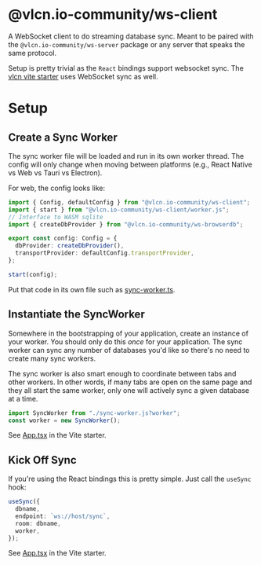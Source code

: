 # @vlcn.io-community/ws-client

A WebSocket client to do streaming database sync. Meant to be paired with the `@vlcn.io-community/ws-server` package or any server that speaks the same protocol.

Setup is pretty trivial as the `React` bindings support websocket sync. The [vlcn vite starter](https://github.com/vlcn-io/vite-starter) uses WebSocket sync as well.

# Setup

## Create a Sync Worker

The sync worker file will be loaded and run in its own worker thread. The config will only change when moving between platforms (e.g., React Native vs Web vs Tauri vs Electron).

For web, the config looks like:

```ts
import { Config, defaultConfig } from "@vlcn.io-community/ws-client";
import { start } from "@vlcn.io-community/ws-client/worker.js";
// Interface to WASM sqlite
import { createDbProvider } from "@vlcn.io-community/ws-browserdb";

export const config: Config = {
  dbProvider: createDbProvider(),
  transportProvider: defaultConfig.transportProvider,
};

start(config);
```

Put that code in its own file such as [sync-worker.ts](https://github.com/vlcn-io/vite-starter/blob/main/src/sync-worker.ts).

## Instantiate the SyncWorker

Somewhere in the bootstrapping of your application, create an instance of your worker. You should only do this _once_ for your application. The sync worker can sync any number of databases you'd like so there's no need to create many sync workers.

The sync worker is also smart enough to coordinate between tabs and other workers. In other words, if many tabs are open on the same page and they all start the same worker, only one will actively sync a given database at a time.

```ts
import SyncWorker from "./sync-worker.js?worker";
const worker = new SyncWorker();
```

See [App.tsx](https://github.com/vlcn-io/vite-starter/blob/e69fdc061f1d9d15af083ec837c9d09832bac41d/src/App.tsx#L23) in the Vite starter.

## Kick Off Sync

If you're using the React bindings this is pretty simple. Just call the `useSync` hook:

```ts
useSync({
  dbname,
  endpoint: `ws://host/sync`,
  room: dbname,
  worker,
});
```

See [App.tsx](https://github.com/vlcn-io/vite-starter/blob/e69fdc061f1d9d15af083ec837c9d09832bac41d/src/App.tsx#L26-L31) in the Vite starter.